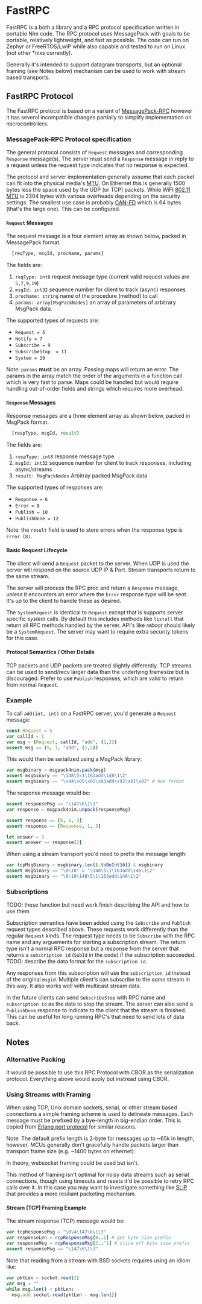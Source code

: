 # FastRPC

FastRPC is a both a library and a RPC protocol specification written in portable Nim code. The RPC protocol uses MessagePack with goals to be portable, relatively lightweight, and fast as possible. The code can run on Zephyr or FreeRTOS/LwIP while also capable and tested to run on Linux (not other *nixs currently). 

Generally it's intended to support datagram transports, but an optional framing (see Notes below) mechanism can be used to work with stream based transports.

## FastRPC Protocol

The FastRPC protocol is based on a variant of [MessagePack-RPC](https://github.com/msgpack-rpc/msgpack-rpc/blob/master/spec.md) however it has several incompatible changes partially to simplify implementation on microcontrollers.

### MessagePack-RPC Protocol specification

The general protocol consists of `Request` messages and corresponding `Response` message(s). The server must send a `Response` message in reply to a request unless the request type indicates that no response is expected.

The protocol and server implementation generally assume that each packet can fit into the physical media's [MTU](https://en.wikipedia.org/wiki/Maximum_transmission_unit). On Ethernet this is generally 1500 bytes less the space used by the UDP (or TCP) packets. While WiFI [802.11 MTU](https://networkengineering.stackexchange.com/questions/32970/what-is-the-802-11-mtu) is 2304 bytes with various overheads depending on the security settings. The smallest use case is probably [CAN-FD](https://en.wikipedia.org/wiki/CAN_FD) which is 64 bytes (that's the large one). This can be configured.

#### `Request` Messages

The request message is a four element array as shown below, packed in MessagePack format.

```nim
  [reqType, msgId, procName, params]
```

The fields are:

1. `reqType: int8` request message type (current valid request values are `5,7,9,19`)
2. `msgId: int32` sequence number for client to track (async) responses
3. `procName: string` name of the procedure (method) to call
4. `params: array[MsgPackNodes]` an array of parameters of arbitrary MsgPack data. 

The supported types of requests are:
- `Request = 5`
- `Notify = 7`
- `Subscribe = 9`
- `SubscribeStop  = 11`
- `System = 19`

Note: `params` **must** be an array. Passing maps will return an error. The params in the array match the order of the arguments in a function call which is very fast to parse. Maps could be handled but would require handling out-of-order fields and strings which requires more overhead. 

#### `Response` Messages

Response messages are a three element array as shown below, packed in MsgPack format.

```nim
  [respType, msgId, result]
```

The fields are:

1. `respType: int8` response message type
2. `msgId: int32` sequence number for client to track responses, including async/streams
3. `result: MsgPackNodes` Arbitray packed MsgPack data


The supported types of responses are:
- `Response = 6`
- `Error = 8`
- `Publish = 10`
- `PublishDone = 12`

Note: the `result` field is used to store errors when the response type is `Error (8)`.

#### Basic Request Lifecycle

The client will send a `Request` packet to the server. When UDP is used the server will respond on the source UDP IP & Port. Stream transports return to the same stream.

The server will process the RPC proc and return a `Response` message, unless it encounters an error where the `Error` response type will be sent. It's up to the client to handle these as desired.

The `SystemRequest` is identical to `Request` except that is supports server specific *system* calls. By default this includes methods like `listall` that return all RPC methods handled by the server. API's like *reboot* should likely be a `SystemRequest`. The server may want to require extra security tokens for this case.


#### Protocol Semantics / Other Details

TCP packets and UDP packets are treated slightly differently. TCP streams can be used to send/recv larger data than the underlying framesize but is discouraged. Prefer to use `Publish` responses, which are valid to return from normal `Request`.


### Example

To call `add(int, int)` on a FastRPC server, you'd generate a `Request` message:

```nim
const Request = 5
var callId = 1
var msg = (Request, callId, "add", (1,2)) 
assert msg == (5, 1, "add", (1,2))
```

This would then be serialized using a MsgPack library:

```nim
var msgbinary = msgpack4nim.pack(msg)
assert msgbinary == "\148\5\1\163add\146\1\2"
assert msgbinary == "\x94\x05\x01\xA3add\x92\x01\x02" # hex format
```

The response message would be:
```nim
assert responseMsg == "\147\6\1\3"
var response = msgpack4nim.unpack(responseMsg)

assert response == [6, 1, 3]
assert response == [Response, 1, 3]

let answer = 3
assert answer == response[2]
```

When using a stream transport you'd need to prefix the message length:
```nim
var tcpMsgBinary = msgbinary.len().toBeInt16() & msgbinary
assert msgbinary == "\0\10" & "\148\5\1\163add\146\1\2"
assert msgbinary == "\0\10\148\5\1\163add\146\1\2"
```

### Subscriptions

TODO: these function but need work finish describing the API and how to use them

Subscription semantics have been added using the `Subscribe` and `Publish` request types described above. These requests work differently than the regular `Request` kinds. The request type needs to be `Subscribe` with the RPC name and any arguements for starting a subscription stream. The return type isn't a normal RPC response but a response from the server that returns a `subscription id` (`SubId` in the code) if the subscription succeeded. TODO: describe the data format for the `subscription id`.

Any responses from this subscription will use the `subscription id` instead of the original `msgid`. Multiple client's can subscribe to the _same_ stream in this way. It also works well with multicast stream data.

In the future clients can send `SubscribeStop` with RPC name and `subscription id` as the data to stop the stream. The server can also send a `PublishDone` response to indicate to the client that the stream is finished. This can be useful for long running RPC's that need to send lots of data back.


## Notes

### Alternative Packing

It would be possible to use this RPC Protocol with CBOR as the serialization protocol. Everything above would apply but instread using CBOR.

### Using Streams with Framing

When using TCP, Unix domain sockets, serial, or other stream based connections a simple framing scheme is used to delineate messages. Each message must be prefixed by a bye-length in big-endian order. This is copied from [Erlang port protocol](https://www.erlang.org/doc/tutorial/c_port.html) for similar reasons.

Note: The default prefix length is 2-byte for messages up to ~65k in length, however, MCUs generally don't gracefully handle packets larger than transport frame size (e.g. ~1400 bytes on ethernet).

In theory, websocket framing could be used but isn't.

This method of framing isn't optimal for noisy data streams such as serial connections, though using timeouts and resets it'd be possible to retry RPC calls over it. In this case you may want to investigate something like [SLIP](https://en.wikipedia.org/wiki/Serial_Line_Internet_Protocol) that provides a more resiliant packeting mechanism.

#### Stream (TCP) Framing Example

The stream response (TCP) message would be:
```nim
var tcpResponseMsg = "\0\4\147\6\1\3"
var responseLen = rcpResponseMsg[0..1] # get byte size prefix
var responseMsg = rcpResponseMsg[2..^1] # slice off byte size prefix
assert responseMsg == "\147\6\1\3"
```

Note that reading from a stream with BSD sockets requires using an idiom like: 
```nim
var pktLen = socket.read(2)
var msg = ""
while msg.len() < pktLen:
  msg.add socket.read(pktLen - msg.len())
```
